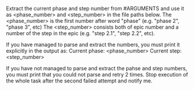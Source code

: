 Extract the current phase and step number from #ARGUMENTS and use it as <phase_number> and <step_number> in the file paths below. 
The <phase_number> is the first number after word "phase" (e.g. "phase 2", "phase 3", etc) 
The <step_number> consists both of epic number and a number of the step in the epic  (e.g. "step 2.1", "step 2.2", etc).

If you have managed to parse and extract the numbers, you must print it explicitly in the output as:
Current phase: <phase_number>
Current step: <step_number>

If you have not managed to parse and extract the pahse and step numbers, you must print that you could not parse and retry 2 times. Stop execution of the whole task after the second failed attempt and notify me.